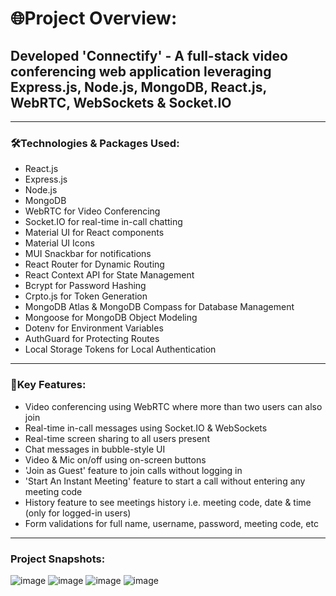 # 🌐Project Overview:

## Developed 'Connectify' - A full-stack video conferencing web application leveraging  Express.js, Node.js, MongoDB, React.js, WebRTC, WebSockets & Socket.IO

***

### 🛠️Technologies & Packages Used:
- React.js
- Express.js
- Node.js
- MongoDB
- WebRTC for Video Conferencing
- Socket.IO for real-time in-call chatting
- Material UI for React components
- Material UI Icons
- MUI Snackbar for notifications
- React Router for Dynamic Routing
- React Context API for State Management 
- Bcrypt for Password Hashing
- Crpto.js for Token Generation
- MongoDB Atlas & MongoDB Compass for Database Management
- Mongoose for MongoDB Object Modeling 
- Dotenv for Environment Variables
- AuthGuard for Protecting Routes
- Local Storage Tokens for Local Authentication

---

### 🌟Key Features:
- Video conferencing using WebRTC where more than two users can also join
- Real-time in-call messages using Socket.IO & WebSockets
- Real-time screen sharing to all users present
- Chat messages in bubble-style UI
- Video & Mic on/off using on-screen buttons
- 'Join as Guest' feature to join calls without logging in
- 'Start An Instant Meeting' feature to start a call without entering any meeting code
- History feature to see meetings history i.e. meeting code, date & time (only for logged-in users)
- Form validations for full name, username, password, meeting code, etc

---

### Project Snapshots:

![image](https://github.com/user-attachments/assets/f67adafd-1238-445a-98ef-61d90265ffc7)
![image](https://github.com/user-attachments/assets/8de6adc2-7fc3-4a35-86da-a0042c947daf)
![image](https://github.com/user-attachments/assets/c1bcd4d2-4c75-47b1-88f8-8eba73c800d3)
![image](https://github.com/user-attachments/assets/3f463a5b-f284-4b91-aab7-ec6ce52cf75c)




